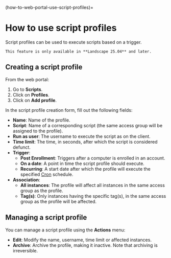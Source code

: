 (how-to-web-portal-use-script-profiles)=
# How to use script profiles

Script profiles can be used to execute scripts based on a trigger.

```{note}
This feature is only available in **Landscape 25.04** and later.
```

## Creating a script profile

From the web portal:

1. Go to **Scripts**.
2. Click on **Profiles**.
3. Click on **Add profile**.

In the script profile creation form, fill out the following fields:

- **Name**: Name of the profile.
- **Script**: Name of a corresponding script (the same access group will be assigned to the profile).
- **Run as user**: The username to execute the script as on the client.
- **Time limit**: The time, in seconds, after which the script is considered defunct.
- **Trigger**:
    - **Post Enrollment**: Triggers after a computer is enrolled in an account.
    - **On a date**: A point in time the script profile should execute.
    - **Recurring**: A start date after which the profile will execute the specified [Cron](https://en.wikipedia.org/wiki/Cron) schedule.
- **Association**:
    - **All instances**: The profile will affect all instances in the same access group as the profile.
    - **Tag(s)**: Only instances having the specific tag(s), in the same access group as the profile will be affected.

## Managing a script profile

You can manage a script profile using the **Actions** menu:

- **Edit**: Modify the name, username, time limit or affected instances.
- **Archive**: Archive the profile, making it inactive.
               Note that archiving is irreversible.
